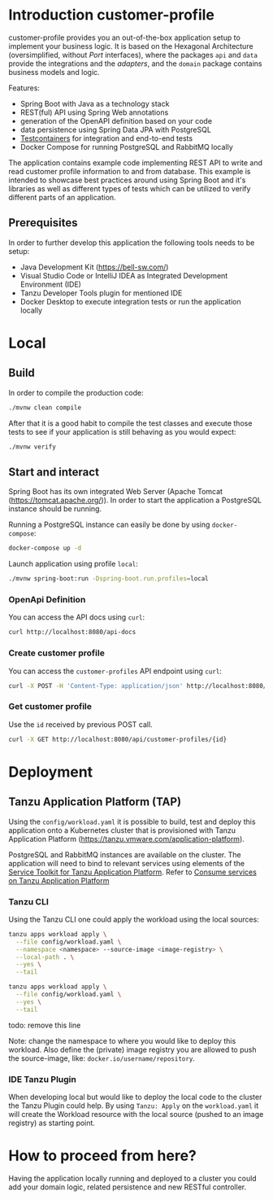 # Introduction customer-profile
customer-profile provides you an out-of-the-box application setup to implement your business logic. It is based on the
Hexagonal Architecture (oversimplified, without _Port_ interfaces), where the packages `api` and `data` provide the 
integrations and the _adapters_, and the `domain` package contains business models and logic.

Features:
- Spring Boot with Java as a technology stack
- REST(ful) API using Spring Web annotations
- generation of the OpenAPI definition based on your code
- data persistence using Spring Data JPA with PostgreSQL
- [Testcontainers](https://www.testcontainers.org/) for integration and end-to-end tests
- Docker Compose for running PostgreSQL and RabbitMQ locally

The application contains example code implementing REST API to write and read customer profile information to and from 
database. This example is intended to showcase best practices around using Spring Boot and it's libraries as well as
different types of tests which can be utilized to verify different parts of an application.

## Prerequisites
In order to further develop this application the following tools needs to be setup:
- Java Development Kit (https://bell-sw.com/)
- Visual Studio Code or IntelliJ IDEA as Integrated Development Environment (IDE)
- Tanzu Developer Tools plugin for mentioned IDE
- Docker Desktop to execute integration tests or run the application locally

# Local
## Build
In order to compile the production code:
```bash
./mvnw clean compile
```


After that it is a good habit to compile the test classes and execute those tests to see if your application is still behaving as you would expect:
```bash
./mvnw verify
```


## Start and interact
Spring Boot has its own integrated Web Server (Apache Tomcat (https://tomcat.apache.org/)). In order 
to start the application a PostgreSQL instance should be running.

Running a PostgreSQL instance can easily be done by using `docker-compose`:
```bash
docker-compose up -d
```

Launch application using profile `local`:
```bash
./mvnw spring-boot:run -Dspring-boot.run.profiles=local
```


### OpenApi Definition
You can access the API docs using `curl`:

```bash
curl http://localhost:8080/api-docs  
```

### Create customer profile

You can access the `customer-profiles` API endpoint using `curl`:

```bash
curl -X POST -H 'Content-Type: application/json' http://localhost:8080/api/customer-profiles/ -d '{"firstName": "Joe", "lastName": "Doe", "email": "joe.doe@test.org"}'
```

### Get customer profile
Use the `id` received by previous POST call.
```bash
curl -X GET http://localhost:8080/api/customer-profiles/{id}
```

# Deployment
## Tanzu Application Platform (TAP)
Using the `config/workload.yaml` it is possible to build, test and deploy this application onto a
Kubernetes cluster that is provisioned with Tanzu Application Platform (https://tanzu.vmware.com/application-platform).

PostgreSQL and RabbitMQ instances are available on the cluster. The application will need to bind to relevant services
using elements of the [Service Toolkit for Tanzu Application Platform](https://docs.vmware.com/en/Services-Toolkit-for-VMware-Tanzu-Application-Platform/index.html).
Refer to [Consume services on Tanzu Application Platform](https://docs.vmware.com/en/VMware-Tanzu-Application-Platform/1.2/tap/GUID-getting-started-consume-services.html)

### Tanzu CLI
Using the Tanzu CLI one could apply the workload using the local sources:
```bash
tanzu apps workload apply \
  --file config/workload.yaml \
  --namespace <namespace> --source-image <image-registry> \
  --local-path . \
  --yes \
  --tail
````

```bash
tanzu apps workload apply \
  --file config/workload.yaml \
  --yes \
  --tail
````

todo: remove this line


Note: change the namespace to where you would like to deploy this workload. Also define the (private) image registry you
are allowed to push the source-image, like: `docker.io/username/repository`.

### IDE Tanzu Plugin
When developing local but would like to deploy the local code to the cluster the Tanzu Plugin could help.
By using `Tanzu: Apply` on the `workload.yaml` it will create the Workload resource with the local source (pushed to an image registry) as
starting point.

# How to proceed from here?
Having the application locally running and deployed to a cluster you could add your domain logic, related persistence and new RESTful controller.
